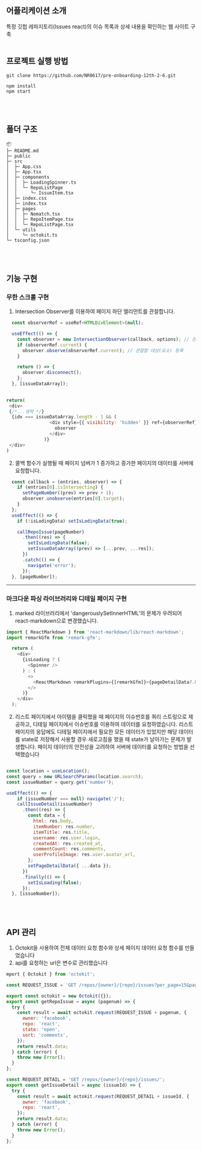 ## 어플리케이션 소개
특정 깃헙 레파지토리(Issues react)의 이슈 목록과 상세 내용을 확인하는 웹 사이트 구축
<br>
<br>

## 프로젝트 실행 방법
```
git clone https://github.com/NR0617/pre-onboarding-12th-2-6.git

npm install
npm start
```
<br>
<br>

## 폴더 구조
```
📦 
├─ README.md
├─ public
├─ src
│  ├─ App.css
│  ├─ App.tsx
│  ├─ components
│  │  ├─ LoadingSpinner.ts
│  │  └─ RepoListPage
│  │     └─ IssueItem.tsx
│  ├─ index.css
│  ├─ index.tsx
│  ├─ pages
│  │  ├─ Nomatch.tsx
│  │  ├─ RepoItemPage.tsx
│  │  └─ RepoListPage.tsx
│  └─ utils
│     └─ octokit.ts
└─ tsconfig.json
```
<br>
<br>

## 기능 구현

### 무한 스크롤 구현 

1. Intersection Observer를 이용하여 페이지 하단 엘리먼트를 관찰합니다.

```js
  const observerRef = useRef<HTMLDivElement>(null);

  useEffect(() => {
    const observer = new IntersectionObserver(callback, options); // 관찰자 초기화
    if (observerRef.current) {
      observer.observe(observerRef.current); // 관찰할 대상(요소) 등록
    }

    return () => {
      observer.disconnect();
    };
  }, [issueDataArray]);
  

return(
 <div>
 {/*...생략 */}
  {idx === issueDataArray.length - 1 && (
                <div style={{ visibility: 'hidden' }} ref={observerRef}>
                  observer
                </div>
              )}
 </div>
)
```

2. 콜백 함수가 실행될 때 페이지 넘버가 1 증가하고 증가한 페이지의 데이터를 서버에 요청합니다.

```js
  const callback = (entries, observer) => {
    if (entries[0].isIntersecting) {
      setPageNumber((prev) => prev + 1);
      observer.unobserve(entries[0].target);
    }
  };
  useEffect(() => {
    if (!isLodingData) setIsLodingData(true);

    callRepoIssue(pageNumber)
      .then((res) => {
        setIsLodingData(false);
        setIssueDataArray((prev) => [...prev, ...res]);
      })
      .catch(() => {
        navigate('error');
      });
  }, [pageNumber]);

```
<hr>

### 마크다운 파싱 라이브러리와 디테일 페이지 구현

1. marked 라이브러리에서 'dangerouslySetInnerHTML'의 문제가 우려되어 react-markdown으로 변경했습니다.
```js
import { ReactMarkdown } from 'react-markdown/lib/react-markdown';
import remarkGfm from 'remark-gfm';

  return (
    <div>
      {isLoading ? (
        <Spinner />
      ) : (
        <>
          <ReactMarkdown remarkPlugins={[remarkGfm]}>{pageDetailData?.html}</ReactMarkdown>
        </>
      )}
    </div>
  );
```

2. 리스트 페이지에서 아이템을 클릭했을 때 페이지의 이슈번호를 쿼리 스트링으로 제공하고, 디테일 페이지에서 이슈번호를 이용하여 데이터를 요청하였습니다. 리스트 페이지의 응답에도 디테일 페이지에서 필요한 모든 데이터가 있었지만 해당 데이터를 state로 저장해서 사용할 경우 새로고침을 했을 때 state가 날아가는 문제가 발생합니다. 페이지 데이터의 안전성을 고려하여 서버에 데이터를 요청하는 방법을 선택했습니다

```js

const location = useLocation();
const query = new URLSearchParams(location.search);
const issueNumber = query.get('number');

useEffect(() => {
    if (issueNumber === null) navigate('/');
    callIssueDetail(issueNumber)
      .then((res) => {
        const data = {
          html: res.body,
          itemNumber: res.number,
          itemTitle: res.title,
          username: res.user.login,
          createdAt: res.created_at,
          commentCount: res.comments,
          userProfileImage: res.user.avatar_url,
        };
        setPageDetailData({ ...data });
      })
      .finally(() => {
        setIsLoading(false);
      });
  }, [issueNumber]);
  ```
  <br>
  <br>

## API 관리
1. Octokit을 사용하여 전체 데이터 요청 함수와 상세 페이지 데이터 요청 함수를 만들었습니다
2. api를 요청하는 url은 변수로 관리했습니다

```javascript
mport { Octokit } from 'octokit';

const REQUEST_ISSUE = 'GET /repos/{owner}/{repo}/issues?per_page=15&page=';

export const octokit = new Octokit({});
export const getRepoIssue = async (pagenum) => {
  try {
    const result = await octokit.request(REQUEST_ISSUE + pagenum, {
      owner: 'facebook',
      repo: 'react',
      state: 'open',
      sort: 'comments',
    });
    return result.data;
  } catch (error) {
    throw new Error();
  }
};

const REQUEST_DETAIL = 'GET /repos/{owner}/{repo}/issues/';
export const getIssueDetail = async (issueId) => {
  try {
    const result = await octokit.request(REQUEST_DETAIL + issueId, {
      owner: 'facebook',
      repo: 'react',
    });
    return result.data;
  } catch (error) {
    throw new Error();
  }
};

```

